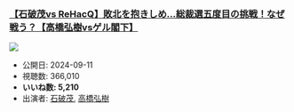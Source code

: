 ### [【石破茂vs ReHacQ】敗北を抱きしめ…総裁選五度目の挑戦！なぜ戦う？【高橋弘樹vsゲル閣下】](https://www.youtube.com/watch?v=OW1DZl9EPOU)
[![](https://img.youtube.com/vi/OW1DZl9EPOU/sddefault.jpg)](https://www.youtube.com/watch?v=OW1DZl9EPOU)
-   公開日: 2024-09-11
-   視聴数: 366,010
-   **いいね数: 5,210**
-   出演者: [石破茂](/rehacq_fan/people/石破茂 "wikilink"), [高橋弘樹](/rehacq_fan/people/高橋弘樹 "wikilink")
